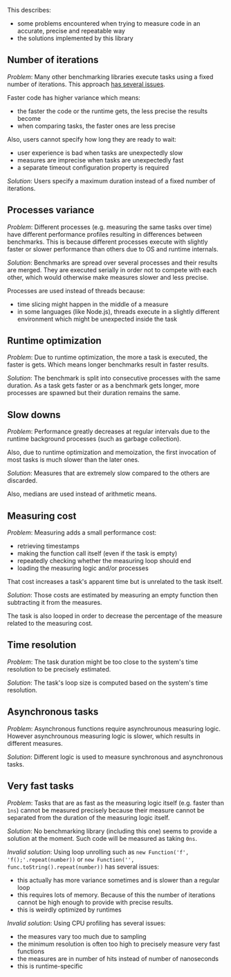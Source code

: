 This describes:

- some problems encountered when trying to measure code in an accurate, precise
  and repeatable way
- the solutions implemented by this library

## Number of iterations

_Problem_: Many other benchmarking libraries execute tasks using a fixed number
of iterations. This approach
[has several issues](https://mathiasbynens.be/notes/javascript-benchmarking).

Faster code has higher variance which means:

- the faster the code or the runtime gets, the less precise the results become
- when comparing tasks, the faster ones are less precise

Also, users cannot specify how long they are ready to wait:

- user experience is bad when tasks are unexpectedly slow
- measures are imprecise when tasks are unexpectedly fast
- a separate timeout configuration property is required

_Solution_: Users specify a maximum duration instead of a fixed number of
iterations.

## Processes variance

_Problem_: Different processes (e.g. measuring the same tasks over time) have
different performance profiles resulting in differences between benchmarks. This
is because different processes execute with slightly faster or slower
performance than others due to OS and runtime internals.

_Solution_: Benchmarks are spread over several processes and their results are
merged. They are executed serially in order not to compete with each other,
which would otherwise make measures slower and less precise.

Processes are used instead of threads because:

- time slicing might happen in the middle of a measure
- in some languages (like Node.js), threads execute in a slightly different
  environment which might be unexpected inside the task

## Runtime optimization

_Problem_: Due to runtime optimization, the more a task is executed, the faster
is gets. Which means longer benchmarks result in faster results.

_Solution_: The benchmark is split into consecutive processes with the same
duration. As a task gets faster or as a benchmark gets longer, more processes
are spawned but their duration remains the same.

## Slow downs

_Problem_: Performance greatly decreases at regular intervals due to the runtime
background processes (such as garbage collection).

Also, due to runtime optimization and memoization, the first invocation of most
tasks is much slower than the later ones.

_Solution_: Measures that are extremely slow compared to the others are
discarded.

Also, medians are used instead of arithmetic means.

## Measuring cost

_Problem_: Measuring adds a small performance cost:

- retrieving timestamps
- making the function call itself (even if the task is empty)
- repeatedly checking whether the measuring loop should end
- loading the measuring logic and/or processes

That cost increases a task's apparent time but is unrelated to the task itself.

_Solution_: Those costs are estimated by measuring an empty function then
subtracting it from the measures.

The task is also looped in order to decrease the percentage of the measure
related to the measuring cost.

## Time resolution

_Problem_: The task duration might be too close to the system's time resolution
to be precisely estimated.

_Solution_: The task's loop size is computed based on the system's time
resolution.

## Asynchronous tasks

_Problem_: Asynchronous functions require asynchrounous measuring logic. However
asynchrounous measuring logic is slower, which results in different measures.

_Solution_: Different logic is used to measure synchronous and asynchronous
tasks.

## Very fast tasks

_Problem_: Tasks that are as fast as the measuring logic itself (e.g. faster
than `1ns`) cannot be measured precisely because their measure cannot be
separated from the duration of the measuring logic itself.

_Solution_: No benchmarking library (including this one) seems to provide a
solution at the moment. Such code will be measured as taking `0ns`.

_Invalid solution_: Using loop unrolling such as
`new Function('f', 'f();'.repeat(number))` or
`new Function('', func.toString().repeat(number))` has several issues:

- this actually has more variance sometimes and is slower than a regular loop
- this requires lots of memory. Because of this the number of iterations cannot
  be high enough to provide with precise results.
- this is weirdly optimized by runtimes

_Invalid solution_: Using CPU profiling has several issues:

- the measures vary too much due to sampling
- the minimum resolution is often too high to precisely measure very fast
  functions
- the measures are in number of hits instead of number of nanoseconds
- this is runtime-specific
